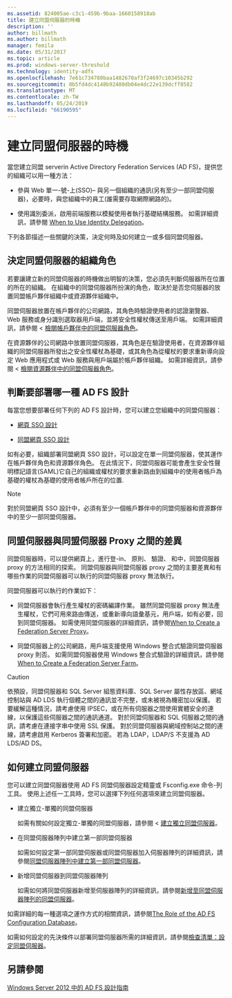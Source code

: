 ```yaml
---
ms.assetid: 824005ae-c3c1-459b-9baa-1660158918ab
title: 建立同盟伺服器的時機
description: ''
author: billmath
ms.author: billmath
manager: femila
ms.date: 05/31/2017
ms.topic: article
ms.prod: windows-server-threshold
ms.technology: identity-adfs
ms.openlocfilehash: 7e61c734780baa1482670af3f24697c10345b292
ms.sourcegitcommit: 0b5fd4dc4148b92480db04e4dc22e139dcff8582
ms.translationtype: MT
ms.contentlocale: zh-TW
ms.lasthandoff: 05/24/2019
ms.locfileid: "66190595"
---
```

# <a name="when-to-create-a-federation-server"></a>建立同盟伺服器的時機

當您建立同盟 serverin Active Directory Federation Services \(AD FS\)，提供您的組織可以用一種方法：  
  
-   參與 Web 單一\-號\-上\(SSO\)– 與另一個組織的通訊\(另有至少一部同盟伺服器\)，必要時，與您組織中的員工\(誰需要存取網際網路的\)。  
  
-   使用識別委派，啟用前端服務以模擬使用者執行基礎結構服務。 如需詳細資訊，請參閱 [When to Use Identity Delegation](When-to-Use-Identity-Delegation.md)。  
  
下列各節描述一些關鍵的決策，決定何時及如何建立一或多個同盟伺服器。  
  
## <a name="determine-the-organizational-role-for-the-federation-server"></a>決定同盟伺服器的組織角色  
若要讓建立新的同盟伺服器的時機做出明智的決策，您必須先判斷伺服器所在位置的所在的組織。 在組織中的同盟伺服器所扮演的角色，取決於是否您伺服器的放置同盟帳戶夥伴組織中或資源夥伴組織中。  
  
同盟伺服器放置在帳戶夥伴的公司網路，其角色時驗證使用者的認證瀏覽器、 Web 服務或身分識別選取器用戶端，並將安全性權杖傳送至用戶端。 如需詳細資訊，請參閱 <<c0> [ 檢閱帳戶夥伴中的同盟伺服器角色](Review-the-Role-of-the-Federation-Server-in-the-Account-Partner.md)。  
  
在資源夥伴的公司網路中放置同盟伺服器，其角色是在驗證使用者，在資源夥伴組織的同盟伺服器所發出之安全性權杖為基礎，或其角色為從權杖的要求重新導向設定 Web 應用程式或 Web 服務與用戶端屬於帳戶夥伴組織。 如需詳細資訊，請參閱 <<c0> [ 檢閱資源夥伴中的同盟伺服器角色](Review-the-Role-of-the-Federation-Server-in-the-Resource-Partner.md)。  
  
## <a name="determine-which-ad-fs-design-to-deploy"></a>判斷要部署哪一種 AD FS 設計  
每當您想要部署任何下列的 AD FS 設計時，您可以建立您組織中的同盟伺服器：  
  
-   [網頁 SSO 設計](Web-SSO-Design.md)  
  
-   [同盟網頁 SSO 設計](Federated-Web-SSO-Design.md)  
  
如有必要，組織部署同盟網頁 SSO 設計，可以設定在單一同盟伺服器，使其運作在帳戶夥伴角色和資源夥伴角色。 在此情況下，同盟伺服器可能會產生安全性聲明標記語言\(SAML\)它自己的組織或權杖的要求重新路由到組織中的使用者帳戶為基礎的權杖為基礎的使用者帳戶所在的位置.  
  
> [!NOTE]  
> 對於同盟網頁 SSO 設計中，必須有至少一個帳戶夥伴中的同盟伺服器和資源夥伴中的至少一部同盟伺服器。  
  
## <a name="differences-between-a-federation-server-and-a-federation-server-proxy"></a>同盟伺服器與同盟伺服器 Proxy 之間的差異  
同盟伺服器時，可以提供網頁上，進行登\-in、 原則、 驗證、 和中，同盟伺服器 proxy 的方法相同的探索。 同盟伺服器與同盟伺服器 proxy 之間的主要差異和有哪些作業的同盟伺服器可以執行的同盟伺服器 proxy 無法執行。  
  
同盟伺服器可以執行的作業如下：  
  
-   同盟伺服器會執行產生權杖的密碼編譯作業。 雖然同盟伺服器 proxy 無法產生權杖，它們可用來路由傳送，或重新導向語彙基元，用戶端，如有必要，回到同盟伺服器。 如需使用同盟伺服器的詳細資訊，請參閱[When to Create a Federation Server Proxy](When-to-Create-a-Federation-Server-Proxy.md)。  
  
-   同盟伺服器上的公司網路，用戶端支援使用 Windows 整合式驗證同盟伺服器 proxy 則否。 如需同盟伺服器使用 Windows 整合式驗證的詳細資訊，請參閱[When to Create a Federation Server Farm](When-to-Create-a-Federation-Server-Farm.md)。  
  
> [!CAUTION]  
> 依預設，同盟伺服器和 SQL Server 組態資料庫、SQL Server 屬性存放區、網域控制站與 AD LDS 執行個體之間的通訊並不完整，或未被視為機密加以保護。 若要緩解這種情況，請考慮使用 IPSEC，或在所有伺服器之間使用實體安全的連線，以保護這些伺服器之間的通訊通道。 對於同盟伺服器和 SQL 伺服器之間的通訊，請考慮在連接字串中使用 SSL 保護。 對於同盟伺服器與網域控制站之間的連線，請考慮啟用 Kerberos 簽署和加密。 若為 LDAP，LDAP\/S 不支援為 AD LDS\/AD DS。  
  
## <a name="how-to-create-a-federation-server"></a>如何建立同盟伺服器  
您可以建立同盟伺服器使用 AD FS 同盟伺服器設定精靈或 Fsconfig.exe 命令\-列工具。 使用上述任一工具時，您可以選擇下列任何選項來建立同盟伺服器。  
  
-   建立獨立\-單獨的同盟伺服器  
  
    如需有關如何設定獨立\-單獨的同盟伺服器，請參閱 <<c2> [ 建立獨立同盟伺服器](../../ad-fs/deployment/Create-a-Stand-Alone-Federation-Server.md)。  
  
-   在同盟伺服器陣列中建立第一部同盟伺服器  
  
    如需如何設定第一部同盟伺服器或同盟伺服器加入伺服器陣列的詳細資訊，請參閱[同盟伺服器陣列中建立第一部同盟伺服器](../../ad-fs/deployment/Create-the-First-Federation-Server-in-a-Federation-Server-Farm.md)。  
  
-   新增同盟伺服器到同盟伺服器陣列  
  
    如需如何將同盟伺服器新增至伺服器陣列的詳細資訊，請參閱[新增至同盟伺服器陣列的同盟伺服器](../../ad-fs/deployment/Add-a-Federation-Server-to-a-Federation-Server-Farm.md)。  
  
如需詳細的每一種選項之運作方式的相關資訊，請參閱[The Role of the AD FS Configuration Database](../../ad-fs/technical-reference/The-Role-of-the-AD-FS-Configuration-Database.md)。  
  
如需如何設定的先決條件以部署同盟伺服器所需的詳細資訊，請參閱[檢查清單：設定同盟伺服器](../../ad-fs/deployment/Checklist--Setting-Up-a-Federation-Server.md)。  
  
## <a name="see-also"></a>另請參閱
[Windows Server 2012 中的 AD FS 設計指南](AD-FS-Design-Guide-in-Windows-Server-2012.md)

